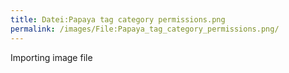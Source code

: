```yaml
---
title: Datei:Papaya tag category permissions.png
permalink: /images/File:Papaya_tag_category_permissions.png/
---
```


Importing image file